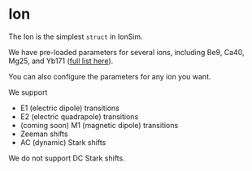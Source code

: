 # Ion

The Ion is the simplest `struct` in IonSim.

We have pre-loaded parameters for several ions, including Be9, Ca40, Mg25, and Yb171 ([full list here](https://github.com/HaeffnerLab/IonSim.jl/tree/master/src/species)).

You can also configure the parameters for any ion you want.

We support
* E1 (electric dipole) transitions
* E2 (electric quadrapole) transitions
* (coming soon) M1 (magnetic dipole) transitions
* Zeeman shifts
* AC (dynamic) Stark shifts

We do not support DC Stark shifts.